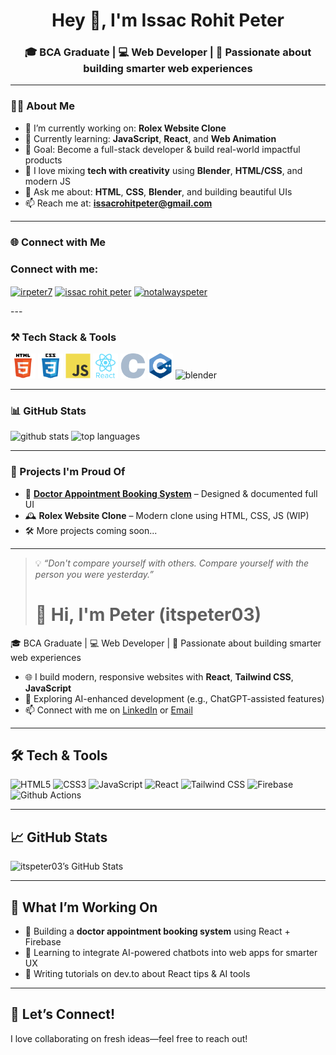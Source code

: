 <h1 align="center">Hey 👋, I'm Issac Rohit Peter</h1>
<h3 align="center"> 🎓 BCA Graduate | 💻 Web Developer | 🚀 Passionate about building smarter web experiences </h3>

---

### 👨‍💻 About Me

- 🔭 I’m currently working on: **Rolex Website Clone**
- 🌱 Currently learning: **JavaScript**, **React**, and **Web Animation**
- 🎯 Goal: Become a full-stack developer & build real-world impactful products
- 🎨 I love mixing **tech with creativity** using **Blender**, **HTML/CSS**, and modern JS
- 💬 Ask me about: **HTML**, **CSS**, **Blender**, and building beautiful UIs
- 📫 Reach me at: **issacrohitpeter@gmail.com**

---

### 🌐 Connect with Me
<h3 align="left">Connect with me:</h3>
<p align="left">
<a href="https://twitter.com/irpeter7" target="blank"><img align="center" src="https://raw.githubusercontent.com/rahuldkjain/github-profile-readme-generator/master/src/images/icons/Social/twitter.svg" alt="irpeter7" height="30" width="40" /></a>
<a href="https://linkedin.com/in/issac rohit peter" target="blank"><img align="center" src="https://raw.githubusercontent.com/rahuldkjain/github-profile-readme-generator/master/src/images/icons/Social/linked-in-alt.svg" alt="issac rohit peter" height="30" width="40" /></a>
<a href="https://instagram.com/notalwayspeter" target="blank"><img align="center" src="https://raw.githubusercontent.com/rahuldkjain/github-profile-readme-generator/master/src/images/icons/Social/instagram.svg" alt="notalwayspeter" height="30" width="40" /></a>
</p>
---

### ⚒️ Tech Stack & Tools

<p align="left">
  <img src="https://raw.githubusercontent.com/devicons/devicon/master/icons/html5/html5-original-wordmark.svg" alt="html5" width="40" height="40"/>
  <img src="https://raw.githubusercontent.com/devicons/devicon/master/icons/css3/css3-original-wordmark.svg" alt="css3" width="40" height="40"/>
  <img src="https://raw.githubusercontent.com/devicons/devicon/master/icons/javascript/javascript-original.svg" alt="javascript" width="40" height="40"/>
  <img src="https://raw.githubusercontent.com/devicons/devicon/master/icons/react/react-original-wordmark.svg" alt="react" width="40" height="40"/>
  <img src="https://raw.githubusercontent.com/devicons/devicon/master/icons/c/c-original.svg" alt="c" width="40" height="40"/>
  <img src="https://raw.githubusercontent.com/devicons/devicon/master/icons/cplusplus/cplusplus-original.svg" alt="cplusplus" width="40" height="40"/>
  <img src="https://download.blender.org/branding/community/blender_community_badge_white.svg" alt="blender" width="40" height="40"/>
</p>

---

### 📊 GitHub Stats

<p align="left">
  <img src="https://github-readme-stats.vercel.app/api?username=itspeter03&show_icons=true&theme=radical" alt="github stats" />
  <img src="https://github-readme-stats.vercel.app/api/top-langs/?username=itspeter03&layout=compact&theme=radical" alt="top languages" />
</p>

---

### 🚀 Projects I'm Proud Of

- 🎨 **[Doctor Appointment Booking System](https://github.com/itspeter03/your-project-link)** – Designed & documented full UI
- 🕰️ **Rolex Website Clone** – Modern clone using HTML, CSS, JS (WIP)
- 🛠️ More projects coming soon...

---

> 💡 *“Don't compare yourself with others. Compare yourself with the person you were yesterday.”*
>
> # 👋 Hi, I'm Peter (itspeter03)

🎓 BCA Graduate | 💻 Web Developer | 🚀 Passionate about building smarter web experiences

- 🌐 I build modern, responsive websites with **React**, **Tailwind CSS**, **JavaScript**
- 🤖 Exploring AI-enhanced development (e.g., ChatGPT-assisted features)
- 📫 Connect with me on [LinkedIn](https://linkedin.com/in/YOUR-LINKEDIN) or [Email](mailto:youremail@example.com)

---

## 🛠️ Tech & Tools
![HTML5](https://img.shields.io/badge/HTML5-E34F26?logo=html5&logoColor=white)
![CSS3](https://img.shields.io/badge/CSS3-1572B6?logo=css3&logoColor=white)
![JavaScript](https://img.shields.io/badge/JavaScript-F7DF1E?logo=javascript)
![React](https://img.shields.io/badge/React-20232A?logo=react)
![Tailwind CSS](https://img.shields.io/badge/TailwindCSS-38B2AC?logo=tailwind-css)
![Firebase](https://img.shields.io/badge/Firebase-FFCA28?logo=firebase)
![Github Actions](https://img.shields.io/badge/GitHub_Actions-2088FF?logo=github-actions&logoColor=white)

---

## 📈 GitHub Stats
![itspeter03’s GitHub Stats](https://github-readme-stats.vercel.app/api?username=itspeter03&show_icons=true&theme=radical)

---

## 🚀 What I’m Working On
- 🔭 Building a **doctor appointment booking system** using React + Firebase
- 🌱 Learning to integrate AI-powered chatbots into web apps for smarter UX
- 💬 Writing tutorials on dev.to about React tips & AI tools

---

## 🌟 Let’s Connect!
I love collaborating on fresh ideas—feel free to reach out!


